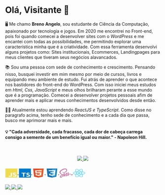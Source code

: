 # Olá, Visitante 👋

🖥️ Me chamo **Breno Angelo**, sou estudante de Ciência da Computação, apaixonado por tecnologia e jogos. Em 2020 me encontrei no Front-end, pois foi quando comecei a desenvolver sites com o *WordPress* e me encantei com todas as possibilidades, me permitindo explorar uma característica minha que é a criatividade. Com essa ferramenta desenvolvi alguns projetos como: Sites institucionais, Ecommerces, Landingpages para meus clientes que tiveram seus negócios alavancados.

📚 Sou uma pessoa com sede de conhecimento e crescimento. Pensando nisso, busquei investir em mim mesmo por meio de cursos, livros e equipando meu ambiente de estudo. Fui atrás de aprender o que acontece nos bastidores do front-end do WordPress. Com isso iniciei meus estudos em *Html, Css, JavaScript* e meus olhos brilharam perante a esse mundo que é a programação. Comecei a desenvolver projetos pessoais afim de aprender mais e aplicar meus conhecimentos desenvolvidos desde então.

👨‍💻 Atualmente estou aprendendo *ReactJS e TypeScript*. Como disse no paragrafo acima, tenho sede de conhecimento e a cada dia que passa, busco me aprimorar mais e mais.


#### 💡 "Cada adversidade, cada fracasso, cada dor de cabeça carrega consigo a semente de um benefício igual ou maior." - Napoleon Hill.
<br>
<br>
<div align="center">
  <a href="https://github.com/brenoangelo">
  <img height="180em" src="https://github-readme-stats.vercel.app/api?username=brenoangelo&show_icons=true&theme=dracula&include_all_commits=true&count_private=true"/>
  <img height="180em" src="https://github-readme-stats.vercel.app/api/top-langs/?username=brenoangelo&layout=compact&langs_count=7&theme=dracula"/>
</div>
<br>
<div>
  <a href="https://github.com/brenoangelo">
       <img align="center" alt="Breno-Js" height="30" width="40" src="https://raw.githubusercontent.com/devicons/devicon/master/icons/javascript/javascript-plain.svg">
    <img align="center" alt="Breno-Ts" height="30" width="40" src="https://raw.githubusercontent.com/devicons/devicon/master/icons/typescript/typescript-plain.svg">
       <img align="center" alt="Breno-HTML" height="30" width="40" src="https://raw.githubusercontent.com/devicons/devicon/master/icons/html5/html5-original.svg">
       <img align="center" alt="Breno-CSS" height="30" width="40" src="https://raw.githubusercontent.com/devicons/devicon/master/icons/css3/css3-original.svg">
       <img align="center" src="https://raw.githubusercontent.com/devicons/devicon/master/icons/sass/sass-original.svg" alt="Breno-Sass" width="40" height="40" />
       <img align="center" alt="Breno-React" height="30" width="40" src="https://raw.githubusercontent.com/devicons/devicon/master/icons/react/react-original.svg">
  </a>
  
</div>
<br>
<div>
    <a target='_blank' href="https://www.instagram.com/brenodev/">
        <img src="https://img.shields.io/badge/Instagram-E4405F?style=for-the-badge&logo=instagram&logoColor=white">
    </a>
    <a target='_blank' href="https://www.linkedin.com/in/breno-angelo-1005/">
        <img src="https://img.shields.io/badge/LinkedIn-0077B5?style=for-the-badge&logo=linkedin&logoColor=white">
    </a>
    <a href="https://brenoangelo.github.io/brenodev/" target="_blank">
      <img src="https://img.shields.io/badge/-website-%5B?style=for-the-badge&logo=opel&logoColor=white" target="_blank">
    </a>
</div>
